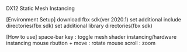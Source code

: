 DX12 Static Mesh Instancing

[Environment Setup]
download fbx sdk(ver 2020.1)
set additional include directories(fbx sdk)
set additional library directories(fbx sdk)

[How to use]
space-bar key : toggle mesh shader instancing/hardware instancing
mouse rbutton + move : rotate
mouse scroll : zoom
